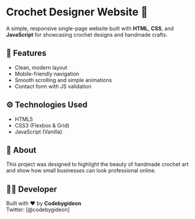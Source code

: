 # Crochet Designer Website 🧶

A simple, responsive single-page website built with **HTML**, **CSS**, and **JavaScript** for showcasing crochet designs and handmade crafts.

## 🌸 Features
- Clean, modern layout
- Mobile-friendly navigation
- Smooth scrolling and simple animations
- Contact form with JS validation

## ⚙️ Technologies Used
- HTML5
- CSS3 (Flexbox & Grid)
- JavaScript (Vanilla)

## 🧵 About
This project was designed to highlight the beauty of handmade crochet art and show how small businesses can look professional online.

## 👨‍💻 Developer
Built with ❤️ by **Codebygideon**  
Twitter: [@codebygideon]
